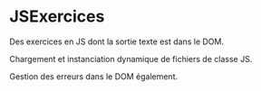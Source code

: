 # JSExercices

Des exercices en JS dont la sortie texte est dans le DOM. 

Chargement et instanciation dynamique de fichiers de classe JS. 

Gestion des erreurs dans le DOM également.
